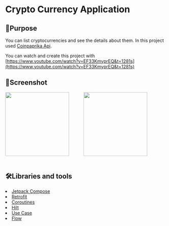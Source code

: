# Crypto Currency Application

## 🥳Purpose

You can list cryptocurrencies and see the details about them.
In this project used <a href="[https://api.coinpaprika.com/](https://api.coinpaprika.com/)">Coinpaprika Api</a>.

You can watch and create this project with [https://www.youtube.com/watch?v=EF33KmyprEQ&t=1281s](https://www.youtube.com/watch?v=EF33KmyprEQ&t=1281s)

## 🌟Screenshot

<p float="left">
<img src="[https://github.com/seymafirat/crypto-currency-app/blob/main/crypto-currency-app.gif](https://github.com/seymafirat/crypto-currency-app/blob/main/crypto-currency-app.gif)" width="200"/>   
<img src="[https://github.com/seymafirat/crypto-currency-app/blob/main/no-connection.gif](https://github.com/seymafirat/crypto-currency-app/blob/main/no-connection.gif)" width="200" />     
</p>

## 🛠Libraries and tools

<li><a href="[https://developer.android.com/jetpack/compose?gclid=CjwKCAjw9-KTBhBcEiwAr19ig9HauwNKjaxhqRFikCR3lQgUmEY0nrimD23FE2yHpyV8_FKAq2XkZhoC7pIQAvD_BwE&gclsrc=aw.ds](https://developer.android.com/jetpack/compose?gclid=CjwKCAjw9-KTBhBcEiwAr19ig9HauwNKjaxhqRFikCR3lQgUmEY0nrimD23FE2yHpyV8_FKAq2XkZhoC7pIQAvD_BwE&gclsrc=aw.ds)">Jetpack Compose</a></li>
<li><a href="[https://square.github.io/retrofit/](https://square.github.io/retrofit/)">Retrofit</a></li>
<li><a href="[https://developer.android.com/topic/libraries/architecture/coroutines](https://developer.android.com/topic/libraries/architecture/coroutines)">Coroutines</a></li>

<li><a href="[https://developer.android.com/training/dependency-injection/hilt-android](https://developer.android.com/training/dependency-injection/hilt-android)">Hilt</a></li>

<li><a href="[https://developer.android.com/topic/architecture/domain-layer](https://developer.android.com/topic/architecture/domain-layer)">Use Case</a></li>

<li><a href="[https://developer.android.com/kotlin/flow](https://developer.android.com/kotlin/flow)">Flow</a></li>
